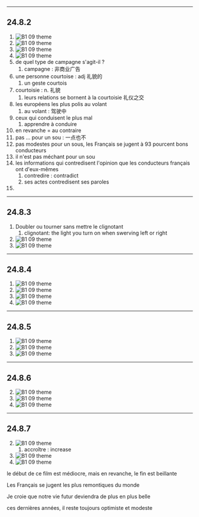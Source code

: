 
---

## 24.8.2 

1. ![B1 09 theme](lesson37-vocabulaire-22.jpg) 
2. ![B1 09 theme](lesson37-vocabulaire-23.jpg) 
3. ![B1 09 theme](lesson37-vocabulaire-24.jpg) 
4. ![B1 09 theme](lesson37-vocabulaire-25.jpg) 
5. de quel type de campagne s'agit-il ?
   1. campagne : 非商业广告
6. une personne courtoise : adj 礼貌的
   1. un geste courtois 
7. courtoisie : n. 礼貌
   1. leurs relations se bornent à la courtoisie 礼仪之交
8. les européens les plus polis au volant 
   1. au volant : 驾驶中
9. ceux qui conduisent le plus mal 
   1. apprendre à conduire 
10. en revanche = au contraire 
11. pas ... pour un sou : 一点也不
   1. pas modestes pour un sous, les Français se jugent à 93 pourcent bons conducteurs 
   2. il n'est pas méchant pour un sou 
12. les informations qui contredisent l'opinion que les conducteurs français ont d'eux-mêmes 
    1.  contredire : contradict 
    2.  ses actes contredisent ses paroles 
13. 

---

## 24.8.3

1. Doubler ou tourner sans mettre le clignotant
   1. clignotant: the light you turn on when swerving left or right 
2. ![B1 09 theme](lesson41-vocabulaire-1.jpg) 
2. ![B1 09 theme](lesson41-vocabulaire-2.jpg) 



---

## 24.8.4

1. ![B1 09 theme](lesson41-vocabulaire-3.jpg) 
1. ![B1 09 theme](lesson41-vocabulaire-4.jpg) 
1. ![B1 09 theme](lesson41-vocabulaire-5.jpg) 
1. ![B1 09 theme](lesson41-vocabulaire-6.jpg) 

---

## 24.8.5

1. ![B1 09 theme](lesson41-vocabulaire-7.jpg) 
2. ![B1 09 theme](lesson41-vocabulaire-8.jpg) 
2. ![B1 09 theme](lesson42-vocabulaire-1.jpg) 

---

## 24.8.6

2. ![B1 09 theme](lesson42-vocabulaire-2.jpg) 
2. ![B1 09 theme](lesson42-vocabulaire-3.jpg) 
2. ![B1 09 theme](lesson42-vocabulaire-4.jpg) 

---

## 24.8.7

2. ![B1 09 theme](lesson42-vocabulaire-5.jpg) 
   1. accroître : increase 
2. ![B1 09 theme](lesson42-vocabulaire-6.jpg) 
2. ![B1 09 theme](lesson42-vocabulaire-7.jpg) 

le début de ce film est médiocre, mais en revanche, le fin est beillante

Les Français se jugent les plus remontiques du monde 

Je croie que notre vie futur deviendra de plus en plus belle 

ces dernières années, il reste toujours optimiste et modeste 